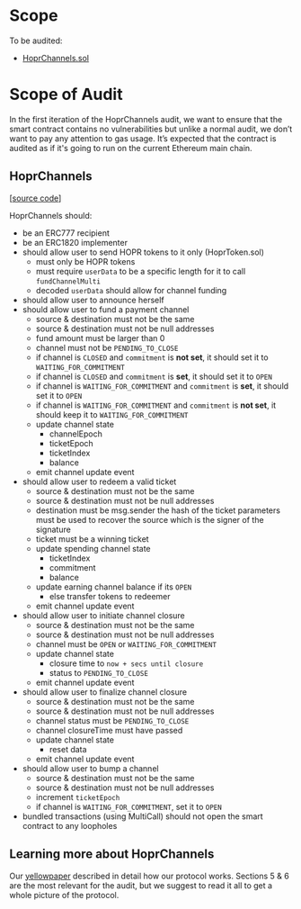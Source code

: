 # Scope

To be audited:

- [HoprChannels.sol](https://github.com/hoprnet/hoprnet/blob/06eb3b0898c49ab2eb3f69b9eb4f3e51f82bb637/packages/ethereum/contracts/HoprChannels.sol)

# Scope of Audit

In the first iteration of the HoprChannels audit, we want to ensure that the smart contract contains no vulnerabilities but unlike a normal audit, we don’t want to pay any attention to gas usage. It’s expected that the contract is audited as if it's going to run on the current Ethereum main chain.

## HoprChannels

[[source code](https://github.com/hoprnet/hoprnet/blob/06eb3b0898c49ab2eb3f69b9eb4f3e51f82bb637/packages/ethereum/contracts/HoprChannels.sol)]

HoprChannels should:

- be an ERC777 recipient
- be an ERC1820 implementer
- should allow user to send HOPR tokens to it only (HoprToken.sol)
  - must only be HOPR tokens
  - must require `userData` to be a specific length for it to call `fundChannelMulti`
  - decoded `userData` should allow for channel funding
- should allow user to announce herself
- should allow user to fund a payment channel
  - source & destination must not be the same
  - source & destination must not be null addresses
  - fund amount must be larger than 0
  - channel must not be `PENDING_TO_CLOSE`
  - if channel is `CLOSED` and `commitment` is **not set**, it should set it to `WAITING_FOR_COMMITMENT`
  - if channel is `CLOSED` and `commitment` is **set**, it should set it to `OPEN`
  - if channel is `WAITING_FOR_COMMITMENT` and `commitment` is **set**, it should set it to `OPEN`
  - if channel is `WAITING_FOR_COMMITMENT` and `commitment` is **not set**, it should keep it to `WAITING_FOR_COMMITMENT`
  - update channel state
    - channelEpoch
    - ticketEpoch
    - ticketIndex
    - balance
  - emit channel update event
- should allow user to redeem a valid ticket
  - source & destination must not be the same
  - source & destination must not be null addresses
  - destination must be msg.sender
    the hash of the ticket parameters must be used to recover the source which is the signer of the signature
  - ticket must be a winning ticket
  - update spending channel state
    - ticketIndex
    - commitment
    - balance
  - update earning channel balance if its `OPEN`
    - else transfer tokens to redeemer
  - emit channel update event
- should allow user to initiate channel closure
  - source & destination must not be the same
  - source & destination must not be null addresses
  - channel must be `OPEN` or `WAITING_FOR_COMMITMENT`
  - update channel state
    - closure time to `now + secs until closure`
    - status to `PENDING_TO_CLOSE`
  - emit channel update event
- should allow user to finalize channel closure
  - source & destination must not be the same
  - source & destination must not be null addresses
  - channel status must be `PENDING_TO_CLOSE`
  - channel closureTime must have passed
  - update channel state
    - reset data
  - emit channel update event
- should allow user to bump a channel
  - source & destination must not be the same
  - source & destination must not be null addresses
  - increment `ticketEpoch`
  - if channel is `WAITING_FOR_COMMITMENT`, set it to `OPEN`
- bundled transactions (using MultiCall) should not open the smart contract to any loopholes

## Learning more about HoprChannels

Our [yellowpaper](https://github.com/hoprnet/hoprnet/blob/92b2d7d02fc34039648fdbadb78b4e91a44a7351/docs/yellowpaper/yellowpaper.pdf) described in detail how our protocol works.
Sections 5 & 6 are the most relevant for the audit, but we suggest to read it all to get a whole picture of the protocol.
